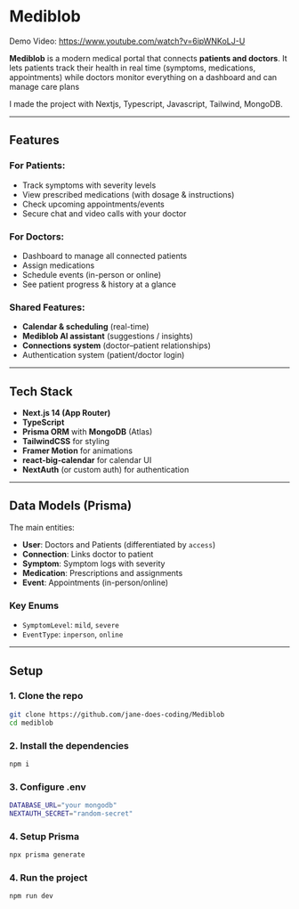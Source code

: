 # Mediblob

Demo Video: https://www.youtube.com/watch?v=6ipWNKoLJ-U

**Mediblob** is a modern medical portal that connects **patients and doctors**. It lets patients track their health in real time (symptoms, medications, appointments) while doctors monitor everything on a dashboard and can manage care plans

I made the project with Nextjs, Typescript, Javascript, Tailwind, MongoDB.

---

## Features

### For Patients:

- Track symptoms with severity levels
- View prescribed medications (with dosage & instructions)
- Check upcoming appointments/events
- Secure chat and video calls with your doctor

### For Doctors:

- Dashboard to manage all connected patients
- Assign medications
- Schedule events (in-person or online)
- See patient progress & history at a glance

### Shared Features:

- **Calendar & scheduling** (real-time)
- **Mediblob AI assistant** (suggestions / insights)
- **Connections system** (doctor–patient relationships)
- Authentication system (patient/doctor login)

---

## Tech Stack

- **Next.js 14 (App Router)**
- **TypeScript**
- **Prisma ORM** with **MongoDB** (Atlas)
- **TailwindCSS** for styling
- **Framer Motion** for animations
- **react-big-calendar** for calendar UI
- **NextAuth** (or custom auth) for authentication

---

## Data Models (Prisma)

The main entities:

- **User**: Doctors and Patients (differentiated by `access`)
- **Connection**: Links doctor to patient
- **Symptom**: Symptom logs with severity
- **Medication**: Prescriptions and assignments
- **Event**: Appointments (in-person/online)

### Key Enums

- `SymptomLevel`: `mild`, `severe`
- `EventType`: `inperson`, `online`

---

## Setup

### 1. Clone the repo

```bash
git clone https://github.com/jane-does-coding/Mediblob
cd mediblob
```

### 2. Install the dependencies

```bash
npm i
```

### 3. Configure .env

```bash
DATABASE_URL="your mongodb"
NEXTAUTH_SECRET="random-secret"
```

### 4. Setup Prisma

```bash
npx prisma generate
```

### 4. Run the project

```bash
npm run dev
```
